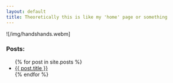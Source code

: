 ```yaml
---
layout: default
title: Theoretically this is like my 'home' page or something
---
```


![/img/handshands.webm]

### Posts:

<ul>
  {% for post in site.posts %}
    <li>
      <a href="{{ post.url }}">{{ post.title }}</a>
    </li>
  {% endfor %}
</ul>

